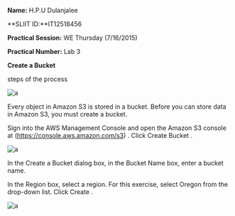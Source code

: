 
**Name:** H.P.U Dulanjalee

**SLIIT ID:**IT12518456

**Practical Session:** WE Thursday (7/16/2015)

**Practical Number:** Lab 3

**Create a Bucket**

steps of the process

![a](http://i61.tinypic.com/167kx75.jpg)

Every object in Amazon S3 is stored in a bucket. Before you can store data in Amazon S3, you must create a bucket.

Sign into the AWS Management Console and open the Amazon S3 console at (https://console.aws.amazon.com/s3) .
Click Create Bucket .

![a](http://i61.tinypic.com/121pbu9.jpg)

In the Create a Bucket dialog box, in the Bucket Name box, enter a bucket name.

In the Region box, select a region. For this exercise, select Oregon from the drop-down list.
   Click Create .
   
  ![a]( http://i60.tinypic.com/2jedc7t.jpg)
  





